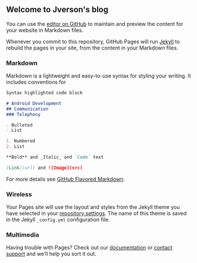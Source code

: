 ## Welcome to Jverson's blog

You can use the [editor on GitHub](https://github.com/Jverson/jverson.csdn.github.io/edit/master/README.md) to maintain and preview the content for your website in Markdown files.

Whenever you commit to this repository, GitHub Pages will run [Jekyll](https://jekyllrb.com/) to rebuild the pages in your site, from the content in your Markdown files.

### Markdown

Markdown is a lightweight and easy-to-use syntax for styling your writing. It includes conventions for

```markdown
Syntax highlighted code block

# Android Development
## Communication
### Telephony

- Bulleted
- List

1. Numbered
2. List

**Bold** and _Italic_ and `Code` text

[Link](url) and ![Image](src)
```

For more details see [GitHub Flavored Markdown](https://guides.github.com/features/mastering-markdown/).

### Wireless

Your Pages site will use the layout and styles from the Jekyll theme you have selected in your [repository settings](https://github.com/Jverson/jverson.csdn.github.io/settings). The name of this theme is saved in the Jekyll `_config.yml` configuration file.

### Multimedia

Having trouble with Pages? Check out our [documentation](https://help.github.com/categories/github-pages-basics/) or [contact support](https://github.com/contact) and we’ll help you sort it out.
